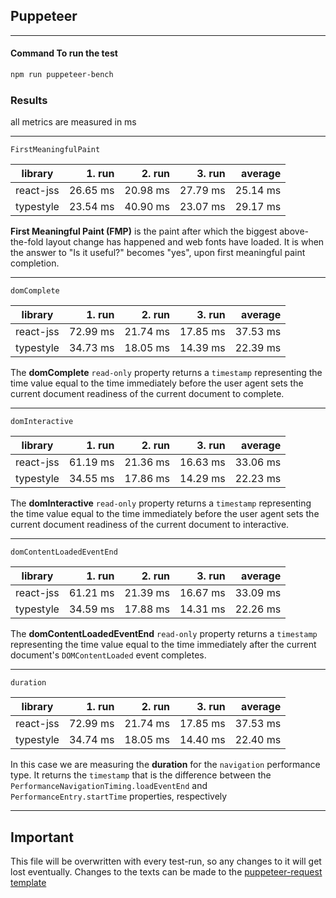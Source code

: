 ## Puppeteer

---

#### Command To run the test
```bash
npm run puppeteer-bench
```

### Results

all metrics are measured in ms

---

`FirstMeaningfulPaint`

|library|1. run|2. run|3. run|average|
|-------|-----:|-----:|-----:|------:|
|react-jss|26.65 ms|20.98 ms|27.79 ms|25.14 ms|
|typestyle|23.54 ms|40.90 ms|23.07 ms|29.17 ms|


**First Meaningful Paint (FMP)** is the paint after which the biggest above-the-fold layout change has happened and web fonts have loaded.  It is when the answer to "Is it useful?" becomes "yes", upon first meaningful paint completion.

---

`domComplete`

|library|1. run|2. run|3. run|average|
|-------|-----:|-----:|-----:|------:|
|react-jss|72.99 ms|21.74 ms|17.85 ms|37.53 ms|
|typestyle|34.73 ms|18.05 ms|14.39 ms|22.39 ms|


The **domComplete** `read-only` property returns a `timestamp` representing the time value equal to the time immediately before the user agent sets the current document readiness of the current document to complete.

---

`domInteractive`

|library|1. run|2. run|3. run|average|
|-------|-----:|-----:|-----:|------:|
|react-jss|61.19 ms|21.36 ms|16.63 ms|33.06 ms|
|typestyle|34.55 ms|17.86 ms|14.29 ms|22.23 ms|


The **domInteractive** `read-only` property returns a `timestamp` representing the time value equal to the time immediately before the user agent sets the current document readiness of the current document to interactive.

---

`domContentLoadedEventEnd`

|library|1. run|2. run|3. run|average|
|-------|-----:|-----:|-----:|------:|
|react-jss|61.21 ms|21.39 ms|16.67 ms|33.09 ms|
|typestyle|34.59 ms|17.88 ms|14.31 ms|22.26 ms|


The **domContentLoadedEventEnd** `read-only` property returns a `timestamp` representing the time value equal to the time immediately after the current document's `DOMContentLoaded` event completes.

---

`duration`

|library|1. run|2. run|3. run|average|
|-------|-----:|-----:|-----:|------:|
|react-jss|72.99 ms|21.74 ms|17.85 ms|37.53 ms|
|typestyle|34.74 ms|18.05 ms|14.40 ms|22.40 ms|


In this case we are measuring the **duration** for the `navigation` performance type. It returns the `timestamp` that is the difference between the `PerformanceNavigationTiming.loadEventEnd` and `PerformanceEntry.startTime` properties, respectively

---

## Important

This file will be overwritten with every test-run, so any changes to it will get lost eventually. Changes to the texts can be made to the [puppeteer-request template](./templates/puppeteer-requests.template.md)
